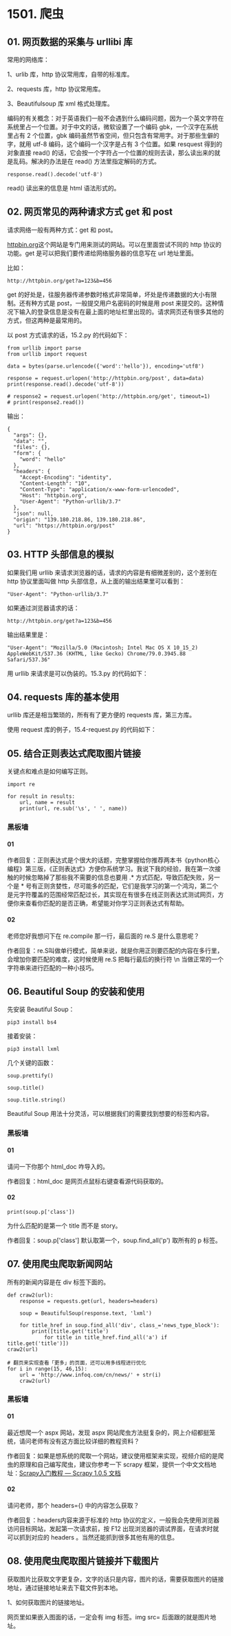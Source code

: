 # 1501. 爬虫

## 01. 网页数据的采集与 urllibi 库

常用的网络库：

1、urlib 库，http 协议常用库，自带的标准库。

2、requests 库，http 协议常用库。

3、Beautifulsoup 库 xml 格式处理库。

编码的有关概念：对于英语我们一般不会遇到什么编码问题，因为一个英文字符在系统里占一个位置。对于中文的话，微软设置了一个编码 gbk，一个汉字在系统里占有 2 个位置，gbk 编码虽然节省空间，但只包含有常用字。对于那些生僻的字，就用 utf-8 编码，这个编码一个汉字是占有 3 个位置。如果 resquest 得到的对象直接 read() 的话，它会按一个字符占一个位置的规则去读，那么读出来的就是乱码。解决的办法是在 read() 方法里指定解码的方式。

	response.read().decode('utf-8')

read() 读出来的信息是 html 语法形式的。

## 02. 网页常见的两种请求方式 get 和 post

请求网络一般有两种方式：get 和 post。

[httpbin.org](http://httpbin.org/)这个网站是专门用来测试的网站。可以在里面尝试不同的 http 协议的功能。get 是可以把我们要传递给网络服务器的信息写在 url 地址里面。

比如：

	http://httpbin.org/get?a=123&b=456

get 的好处是，往服务器传递参数时格式非常简单，坏处是传递数据的大小有限制。还有种方式是 post，一般提交用户名密码的时候是用 post 来提交的。这种情况下输入的登录信息是没有在最上面的地址栏里出现的。请求网页还有很多其他的方式，但这两种是最常用的。

以 post 方式请求的话，15.2.py 的代码如下：

```
from urllib import parse
from urllib import request

data = bytes(parse.urlencode({'word':'hello'}), encoding='utf8')

response = request.urlopen('http://httpbin.org/post', data=data)
print(response.read().decode('utf-8'))

# response2 = request.urlopen('http://httpbin.org/get', timeout=1)
# print(response2.read())
```

输出：

```
{
  "args": {}, 
  "data": "", 
  "files": {}, 
  "form": {
    "word": "hello"
  }, 
  "headers": {
    "Accept-Encoding": "identity", 
    "Content-Length": "10", 
    "Content-Type": "application/x-www-form-urlencoded", 
    "Host": "httpbin.org", 
    "User-Agent": "Python-urllib/3.7"
  }, 
  "json": null, 
  "origin": "139.180.218.86, 139.180.218.86", 
  "url": "https://httpbin.org/post"
}

```

## 03. HTTP 头部信息的模拟

如果我们用 urllib 来请求浏览器的话，请求的内容是有细微差别的，这个差别在 http 协议里面叫做 http 头部信息，从上面的输出结果里可以看到：

    "User-Agent": "Python-urllib/3.7"

如果通过浏览器请求的话：

	http://httpbin.org/get?a=123&b=456

输出结果里是：

	"User-Agent": "Mozilla/5.0 (Macintosh; Intel Mac OS X 10_15_2) AppleWebKit/537.36 (KHTML, like Gecko) Chrome/79.0.3945.88 Safari/537.36"

用 urllib 来请求是可以伪装的。15.3.py 的代码如下：

## 04. requests 库的基本使用

urllib 库还是相当繁琐的，所有有了更方便的 requests 库，第三方库。

使用 request 库的例子，15.4-request.py 的代码如下：

## 05. 结合正则表达式爬取图片链接

关键点和难点是如何编写正则。

```
import re

for result in results:
	url, name = result
	print(url, re.sub('\s', ' ', name))

```

### 黑板墙

#### 01

作者回复：正则表达式是个很大的话题，完整掌握给你推荐两本书《python核心编程》第三版，《正则表达式》方便你系统学习。我说下我的经验，我在第一次接触的时候忽略掉了那些我不需要的信息也要用 .* 方式匹配，导致匹配失败，另一个是 * 号有正则贪婪性，尽可能多的匹配，它们是我学习的第一个鸿沟，第二个是元字符覆盖的范围经常匹配过长，其实现在有很多在线正则表达式测试网页，方便你来查看你匹配的是否正确，希望能对你学习正则表达式有帮助。

#### 02

老师您好我想问下在 re.compile 那一行，最后面的 re.S 是什么意思呢？

作者回复：re.S叫做单行模式，简单来说，就是你用正则要匹配的内容在多行里，会增加你要匹配的难度，这时候使用 re.S 把每行最后的换行符 \n 当做正常的一个字符串来进行匹配的一种小技巧。

## 06. Beautiful Soup 的安装和使用

先安装 Beautiful Soup：

	pip3 install bs4

接着安装：

	pip3 install lxml

几个关键的函数：

	soup.prettify()
	
	soup.title()
	
	soup.title.string()

Beautiful Soup 用法十分灵活，可以根据我们的需要找到想要的标签和内容。

### 黑板墙

#### 01

请问一下你那个 html_doc 咋导入的。

作者回复：html_doc 是网页点鼠标右键查看源代码获取的。

#### 02

	print(soup.p['class'])

为什么匹配的是第一个 title 而不是 story。

作者回复：soup.p['class'] 默认取第一个，soup.find_all('p') 取所有的 p 标签。

## 07. 使用爬虫爬取新闻网站

所有的新闻内容是在 div 标签下面的。

```
def craw2(url):
	response = requests.get(url, headers=headers)
	
	soup = BeautifulSoup(response.text, 'lxml')
	
	for title_href in soup.find_all('div', class_='news_type_block'):
		print([title.get('title')
			for title in title_href.find_all('a') if title.get('title')])
craw2(url)

# 翻页来实现查看「更多」的页面，还可以用多线程进行优化
for i in range(15, 46,15):
	url = 'http://www.infoq.com/cn/news/' + str(i)
	craw2(url)
```

### 黑板墙

#### 01

最近想爬一个 aspx 网站，发现 aspx 网站爬虫方法挺复杂的，网上介绍都挺笼统，请问老师有没有这方面比较详细的教程资料？

作者回复：如果是想系统的爬取一个网站，建议使用框架来实现，视频介绍的是爬虫的原理和自己编写爬虫，建议你参考一下 scrapy 框架，提供一个中文文档地址：[Scrapy入门教程 — Scrapy 1.0.5 文档](https://scrapy-chs.readthedocs.io/zh_CN/1.0/intro/tutorial.html)

#### 02

请问老师，那个 headers={} 中的内容怎么获取？

作者回复：headers内容来源于标准的 http 协议的定义，一般我会先使用浏览器访问目标网站，发起第一次请求前，按 F12 出现浏览器的调试界面，在请求时就可以抓到对应的 headers 。当然还能抓到很多其他有用的信息。

## 08. 使用爬虫爬取图片链接并下载图片

获取图片比获取文字更复杂，文字的话只是内容，图片的话，需要获取图片的链接地址，通过链接地址来去下载文件到本地。

1、如何获取图片的链接地址。

网页里如果嵌入图面的话，一定会有 img 标签。img src= 后面跟的就是图片地址。
